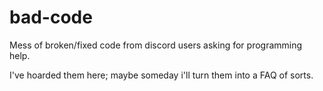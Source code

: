 # bad-code

Mess of broken/fixed code from discord users asking for programming help.

I've hoarded them here; maybe someday i'll turn them into a FAQ of sorts.
